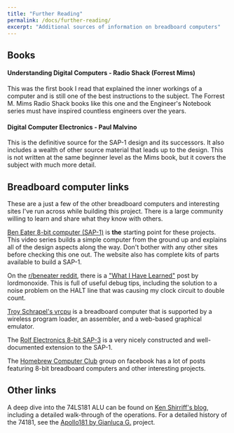 ```yaml
---
title: "Further Reading"
permalink: /docs/further-reading/
excerpt: "Additional sources of information on breadboard computers"
---
```


## Books

#### Understanding Digital Computers - Radio Shack (Forrest Mims)

This was the first book I read that explained the inner workings of a computer and is
still one of the best instructions to the subject.  The Forrest M. Mims Radio Shack books
like this one and the Engineer's Notebook series must have inspired countless engineers
over the years.

#### Digital Computer Electronics - Paul Malvino

This is the definitive source for the SAP-1 design and its successors.  It also
includes a wealth of other source material that leads up to the design.  This is not
written at the same beginner level as the Mims book, but it covers the subject with much
more detail.

## Breadboard computer links

These are a just a few of the other breadboard computers and interesting sites I've run
across while building this project.  There is a large community willing to learn and share
what they know with others.

[Ben Eater 8-bit computer (SAP-1)](https://eater.net/8bit) is **the** starting point for
these projects.  This video series builds a simple computer from the ground up and
explains all of the design aspects along the way.  Don't bother with any other sites
before checking this one out.  The website also has complete kits of parts available to
build a SAP-1.

On the [r/beneater reddit](https://www.reddit.com/r/beneater/), there is a
["What I Have Learned"](https://www.reddit.com/r/beneater/comments/dskbug/what_i_have_learned_a_master_list_of_what_to_do/)
post by lordmonoxide.  This is full of useful debug tips, including the solution to a
noise problem on the HALT line that was causing my clock circuit to double count.

[Troy Schrapel's vrcpu](https://github.com/visrealm/vrcpu) is a breadboard computer that
is supported by a wireless program loader, an assembler, and a web-based graphical
emulator.

The [Rolf Electronics 8-bit SAP-3](https://github.com/rolf-electronics/The-8-bit-SAP-3)
is a very nicely constructed and well-documented extension to the SAP-1.

The [Homebrew Computer Club](https://www.facebook.com/groups/HomebrewComputerClubUK) group
on facebook has a lot of posts featuring 8-bit breadboard computers and other interesting
projects.

## Other links

A deep dive into the 74LS181 ALU can be found on
[Ken Shirriff's blog](http://www.righto.com/2017/03/inside-vintage-74181-alu-chip-how-it.html), including a detailed walk-through of the operations.
For a detailed history of the 74181, see the [Apollo181 by Gianluca G.](https://apollo181.wixsite.com/apollo181/index) project.
